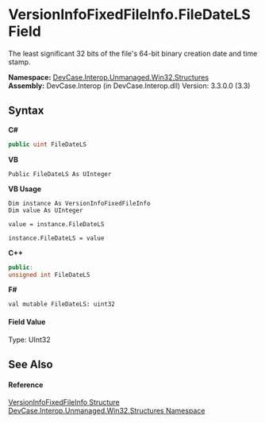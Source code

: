 # VersionInfoFixedFileInfo.FileDateLS Field
 

The least significant 32 bits of the file's 64-bit binary creation date and time stamp.

**Namespace:**&nbsp;<a href="N_DevCase_Interop_Unmanaged_Win32_Structures">DevCase.Interop.Unmanaged.Win32.Structures</a><br />**Assembly:**&nbsp;DevCase.Interop (in DevCase.Interop.dll) Version: 3.3.0.0 (3.3)

## Syntax

**C#**<br />
``` C#
public uint FileDateLS
```

**VB**<br />
``` VB
Public FileDateLS As UInteger
```

**VB Usage**<br />
``` VB Usage
Dim instance As VersionInfoFixedFileInfo
Dim value As UInteger

value = instance.FileDateLS

instance.FileDateLS = value
```

**C++**<br />
``` C++
public:
unsigned int FileDateLS
```

**F#**<br />
``` F#
val mutable FileDateLS: uint32
```


#### Field Value
Type: UInt32

## See Also


#### Reference
<a href="T_DevCase_Interop_Unmanaged_Win32_Structures_VersionInfoFixedFileInfo">VersionInfoFixedFileInfo Structure</a><br /><a href="N_DevCase_Interop_Unmanaged_Win32_Structures">DevCase.Interop.Unmanaged.Win32.Structures Namespace</a><br />